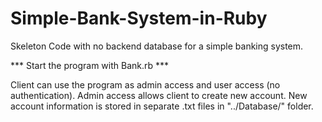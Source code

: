 # Simple-Bank-System-in-Ruby

Skeleton Code with no backend database for a simple banking system.

*** Start the program with Bank.rb ***

Client can use the program as admin access and user access (no authentication).
Admin access allows client to create new account.
New account information is stored in separate .txt files in "../Database/" folder.
